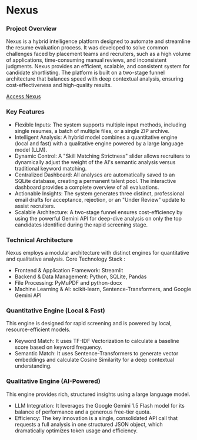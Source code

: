 # Nexus

### Project Overview
Nexus is a hybrid intelligence platform designed to automate and streamline the resume evaluation process. It was developed to solve common challenges faced by placement teams and recruiters, such as a high volume of applications, time-consuming manual reviews, and inconsistent judgments. Nexus provides an efficient, scalable, and consistent system for candidate shortlisting.
The platform is built on a two-stage funnel architecture that balances speed with deep contextual analysis, ensuring cost-effectiveness and high-quality results.

[Access Nexus](https://code4edtechnexus.streamlit.app/)

### Key Features
- Flexible Inputs: The system supports multiple input methods, including single resumes, a batch of multiple files, or a single ZIP archive.
- Intelligent Analysis: A hybrid model combines a quantitative engine (local and fast) with a qualitative engine powered by a large language model (LLM).
- Dynamic Control: A "Skill Matching Strictness" slider allows recruiters to dynamically adjust the weight of the AI's semantic analysis versus traditional keyword matching.
- Centralized Dashboard: All analyses are automatically saved to an SQLite database, creating a permanent talent pool. The interactive dashboard provides a complete overview of all evaluations.
- Actionable Insights: The system generates three distinct, professional email drafts for acceptance, rejection, or an "Under Review" update to assist recruiters.
- Scalable Architecture: A two-stage funnel ensures cost-efficiency by using the powerful Gemini API for deep-dive analysis on only the top candidates identified during the rapid screening stage.

### Technical Architecture
Nexus employs a modular architecture with distinct engines for quantitative and qualitative analysis.
Core Technology Stack : 
- Frontend & Application Framework: Streamlit 
- Backend & Data Management: Python, SQLite, Pandas 
- File Processing: PyMuPDF and python-docx 
- Machine Learning & AI: scikit-learn, Sentence-Transformers, and Google Gemini API 

### Quantitative Engine (Local & Fast)
This engine is designed for rapid screening and is powered by local, resource-efficient models.
- Keyword Match: It uses TF-IDF Vectorization to calculate a baseline score based on keyword frequency.
- Semantic Match: It uses Sentence-Transformers to generate vector embeddings and calculate Cosine Similarity for a deep contextual understanding.

### Qualitative Engine (AI-Powered)
This engine provides rich, structured insights using a large language model.
- LLM Integration: It leverages the Google Gemini 1.5 Flash model for its balance of performance and a generous free-tier quota.
- Efficiency: The key innovation is a single, consolidated API call that requests a full analysis in one structured JSON object, which dramatically optimizes token usage and efficiency.
